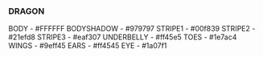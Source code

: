### DRAGON
BODY - #FFFFFF
BODYSHADOW - #979797
STRIPE1 - #00f839
STRIPE2 - #21efd8
STRIPE3 - #eaf307
UNDERBELLY - #ff45e5
TOES - #1e7ac4
WINGS - #9eff45
EARS - #ff4545
EYE - #1a07f1